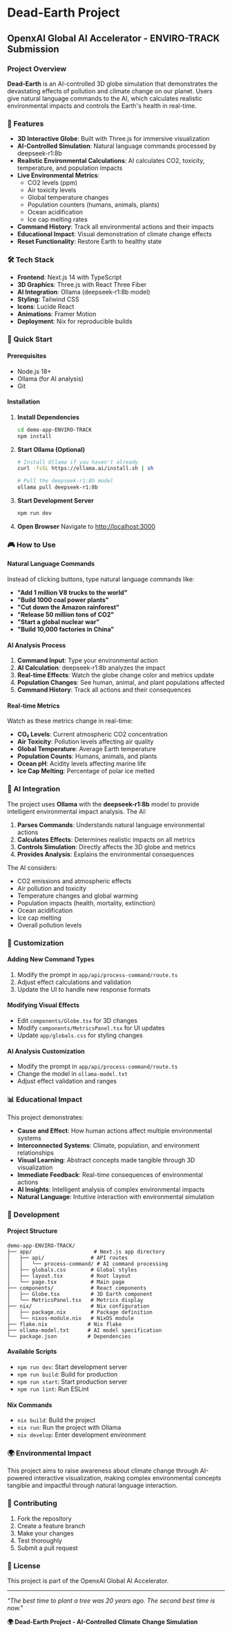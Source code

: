 # Dead-Earth Project

## OpenxAI Global AI Accelerator - ENVIRO-TRACK Submission

### Project Overview
**Dead-Earth** is an AI-controlled 3D globe simulation that demonstrates the devastating effects of pollution and climate change on our planet. Users give natural language commands to the AI, which calculates realistic environmental impacts and controls the Earth's health in real-time.

### 🌟 Features
- **3D Interactive Globe**: Built with Three.js for immersive visualization
- **AI-Controlled Simulation**: Natural language commands processed by deepseek-r1:8b
- **Realistic Environmental Calculations**: AI calculates CO2, toxicity, temperature, and population impacts
- **Live Environmental Metrics**:
  - CO2 levels (ppm)
  - Air toxicity levels
  - Global temperature changes
  - Population counters (humans, animals, plants)
  - Ocean acidification
  - Ice cap melting rates
- **Command History**: Track all environmental actions and their impacts
- **Educational Impact**: Visual demonstration of climate change effects
- **Reset Functionality**: Restore Earth to healthy state

### 🛠️ Tech Stack
- **Frontend**: Next.js 14 with TypeScript
- **3D Graphics**: Three.js with React Three Fiber
- **AI Integration**: Ollama (deepseek-r1:8b model)
- **Styling**: Tailwind CSS
- **Icons**: Lucide React
- **Animations**: Framer Motion
- **Deployment**: Nix for reproducible builds

### 🚀 Quick Start

#### Prerequisites
- Node.js 18+ 
- Ollama (for AI analysis)
- Git

#### Installation

1. **Install Dependencies**
   ```bash
   cd demo-app-ENVIRO-TRACK
   npm install
   ```

2. **Start Ollama (Optional)**
   ```bash
   # Install Ollama if you haven't already
   curl -fsSL https://ollama.ai/install.sh | sh
   
   # Pull the deepseek-r1:8b model
   ollama pull deepseek-r1:8b
   ```

3. **Start Development Server**
   ```bash
   npm run dev
   ```

4. **Open Browser**
   Navigate to [http://localhost:3000](http://localhost:3000)

### 🎮 How to Use

#### Natural Language Commands
Instead of clicking buttons, type natural language commands like:
- **"Add 1 million V8 trucks to the world"**
- **"Build 1000 coal power plants"**
- **"Cut down the Amazon rainforest"**
- **"Release 50 million tons of CO2"**
- **"Start a global nuclear war"**
- **"Build 10,000 factories in China"**

#### AI Analysis Process
1. **Command Input**: Type your environmental action
2. **AI Calculation**: deepseek-r1:8b analyzes the impact
3. **Real-time Effects**: Watch the globe change color and metrics update
4. **Population Changes**: See human, animal, and plant populations affected
5. **Command History**: Track all actions and their consequences

#### Real-time Metrics
Watch as these metrics change in real-time:
- **CO₂ Levels**: Current atmospheric CO2 concentration
- **Air Toxicity**: Pollution levels affecting air quality
- **Global Temperature**: Average Earth temperature
- **Population Counts**: Humans, animals, and plants
- **Ocean pH**: Acidity levels affecting marine life
- **Ice Cap Melting**: Percentage of polar ice melted

### 🤖 AI Integration

The project uses **Ollama** with the **deepseek-r1:8b** model to provide intelligent environmental impact analysis. The AI:

1. **Parses Commands**: Understands natural language environmental actions
2. **Calculates Effects**: Determines realistic impacts on all metrics
3. **Controls Simulation**: Directly affects the 3D globe and metrics
4. **Provides Analysis**: Explains the environmental consequences

The AI considers:
- CO2 emissions and atmospheric effects
- Air pollution and toxicity
- Temperature changes and global warming
- Population impacts (health, mortality, extinction)
- Ocean acidification
- Ice cap melting
- Overall pollution levels

### 🎨 Customization

#### Adding New Command Types
1. Modify the prompt in `app/api/process-command/route.ts`
2. Adjust effect calculations and validation
3. Update the UI to handle new response formats

#### Modifying Visual Effects
- Edit `components/Globe.tsx` for 3D changes
- Modify `components/MetricsPanel.tsx` for UI updates
- Update `app/globals.css` for styling changes

#### AI Analysis Customization
- Modify the prompt in `app/api/process-command/route.ts`
- Change the model in `ollama-model.txt`
- Adjust effect validation and ranges

### 📊 Educational Impact

This project demonstrates:
- **Cause and Effect**: How human actions affect multiple environmental systems
- **Interconnected Systems**: Climate, population, and environment relationships
- **Visual Learning**: Abstract concepts made tangible through 3D visualization
- **Immediate Feedback**: Real-time consequences of environmental actions
- **AI Insights**: Intelligent analysis of complex environmental impacts
- **Natural Language**: Intuitive interaction with environmental simulation

### 🔧 Development

#### Project Structure
```
demo-app-ENVIRO-TRACK/
├── app/                    # Next.js app directory
│   ├── api/               # API routes
│   │   └── process-command/ # AI command processing
│   ├── globals.css        # Global styles
│   ├── layout.tsx         # Root layout
│   └── page.tsx           # Main page
├── components/            # React components
│   ├── Globe.tsx          # 3D Earth component
│   └── MetricsPanel.tsx   # Metrics display
├── nix/                   # Nix configuration
│   ├── package.nix        # Package definition
│   └── nixos-module.nix   # NixOS module
├── flake.nix             # Nix flake
├── ollama-model.txt      # AI model specification
└── package.json          # Dependencies
```

#### Available Scripts
- `npm run dev`: Start development server
- `npm run build`: Build for production
- `npm run start`: Start production server
- `npm run lint`: Run ESLint

#### Nix Commands
- `nix build`: Build the project
- `nix run`: Run the project with Ollama
- `nix develop`: Enter development environment

### 🌍 Environmental Impact

This project aims to raise awareness about climate change through AI-powered interactive visualization, making complex environmental concepts tangible and impactful through natural language interaction.

### 🤝 Contributing

1. Fork the repository
2. Create a feature branch
3. Make your changes
4. Test thoroughly
5. Submit a pull request

### 📄 License

This project is part of the OpenxAI Global AI Accelerator.

---

*"The best time to plant a tree was 20 years ago. The second best time is now."*

**🌍 Dead-Earth Project - AI-Controlled Climate Change Simulation** 